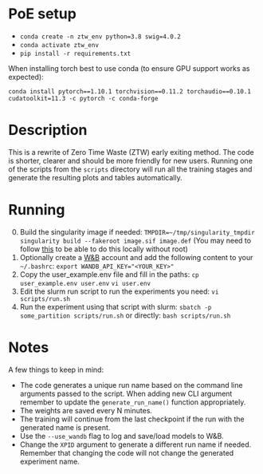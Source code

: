 # PoE setup
- `conda create -n ztw_env python=3.8 swig=4.0.2`
- `conda activate ztw_env`
- `pip install -r requirements.txt`

When installing torch best to use conda (to ensure GPU support works as expected): 

`conda install pytorch==1.10.1 torchvision==0.11.2 torchaudio==0.10.1 cudatoolkit=11.3 -c pytorch -c conda-forge`

# Description
This is a rewrite of Zero Time Waste (ZTW) early exiting method. The code is shorter, clearer
and should be more friendly for new users. Running one of the scripts from the `scripts` directory will
run all the training stages and generate the resulting plots and tables automatically.
  
# Running
0. Build the singularity image if needed:
`TMPDIR=~/tmp/singularity_tmpdir singularity build --fakeroot image.sif image.def`
(You may need to follow [this](https://sylabs.io/guides/3.5/admin-guide/user_namespace.html#fakeroot-feature) to be able to do this locally without root)
1. Optionally create a [W&B](https://wandb.ai/) account and add the following content to your `~/.bashrc`:
`export WANDB_API_KEY="<YOUR_KEY>"`
2. Copy the user_example.env file and fill in the paths:
`cp user_example.env user.env`
`vi user.env`
3. Edit the slurm run script to run the experiments you need:
`vi scripts/run.sh`
4. Run the experiment using that script with slurm:
`sbatch -p some_partition scripts/run.sh`
or directly:
`bash scripts/run.sh`

# Notes
A few things to keep in mind:
- The code generates a unique run name based on the command line arguments passed to the script. When adding new CLI argument remember to update the `generate_run_name()` function appropriately.
- The weights are saved every N minutes.
- The training will continue from the last checkpoint if the run with the generated name is present.
- Use the `--use_wandb` flag to log and save/load models to W&B.
- Change the `XPID` argument to generate a different run name if needed. Remember that changing the code will not change the generated experiment name.